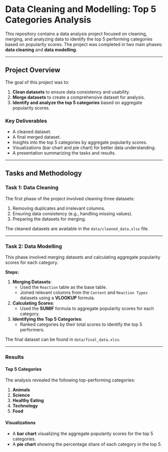 # **Data Cleaning and Modelling: Top 5 Categories Analysis**

This repository contains a data analysis project focused on cleaning, merging, and analyzing data to identify the top 5 performing categories based on popularity scores. The project was completed in two main phases: **data cleaning** and **data modelling**.

---

## **Project Overview**

The goal of this project was to:
1. **Clean datasets** to ensure data consistency and usability.
2. **Merge datasets** to create a comprehensive dataset for analysis.
3. **Identify and analyze the top 5 categories** based on aggregate popularity scores.

### **Key Deliverables**
- A cleaned dataset.
- A final merged dataset.
- Insights into the top 5 categories by aggregate popularity scores.
- Visualizations (bar chart and pie chart) for better data understanding.
- A presentation summarizing the tasks and results.

---

## **Tasks and Methodology**

### **Task 1: Data Cleaning**
The first phase of the project involved cleaning three datasets:
1. Removing duplicates and irrelevant columns.
2. Ensuring data consistency (e.g., handling missing values).
3. Preparing the datasets for merging.

The cleaned datasets are available in the `data/cleaned_data.xlsx` file.

---

### **Task 2: Data Modelling**
This phase involved merging datasets and calculating aggregate popularity scores for each category.

**Steps:**
1. **Merging Datasets**:
   - Used the `Reaction` table as the base table.
   - Joined relevant columns from the `Content` and `Reaction Types` datasets using a **VLOOKUP** formula.
2. **Calculating Scores**:
   - Used the **SUMIF** formula to aggregate popularity scores for each category.
3. **Identifying the Top 5 Categories**:
   - Ranked categories by their total scores to identify the top 5 performers.

The final dataset can be found in `data/final_data.xlsx`.

---

### **Results**
#### **Top 5 Categories**
The analysis revealed the following top-performing categories:
1. **Animals**
2. **Science**
3. **Healthy Eating**
4. **Technology**
5. **Food**

#### **Visualizations**
- A **bar chart** visualizing the aggregate popularity scores for the top 5 categories.
- A **pie chart** showing the percentage share of each category in the top 5.
